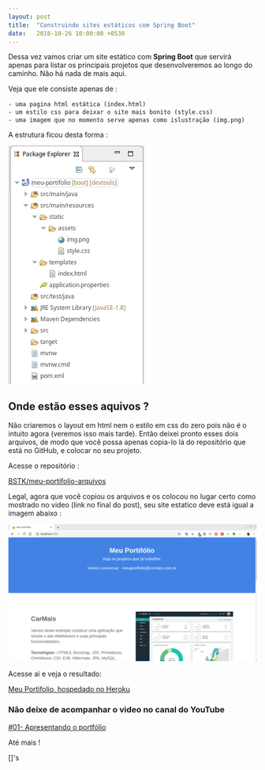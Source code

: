 ```yaml
---
layout: post
title:  "Construindo sites estáticos com Spring Boot"
date:   2018-10-26 10:00:00 +0530
---
```


Dessa vez vamos criar um site estático com **Spring Boot** que servirá apenas para listar os principais projetos que desenvolveremos ao longo do caminho. Não há nada de mais aqui.

Veja que ele consiste apenas de :

    - uma pagina html estática (index.html)
    - um estilo css para deixar o site mais bonito (style.css)
    - uma imagem que no momento serve apenas como islustração (img.png)

A estrutura ficou desta forma :

![estrutura-do-projeto](https://raw.githubusercontent.com/BSTK/bstk.github.io/master/asserts/img/estrutura-do-projeto.png)

## Onde estão esses aquivos ?

Não criaremos o layout em html nem o estilo em css do zero pois não é o intuito agora (veremos isso mais tarde).
Então deixei pronto esses dois arquivos, de modo que você possa apenas copia-lo lá do repositório que está no GitHub, e colocar no seu projeto.

Acesse o repositório :

[BSTK/meu-portifolio-arquivos](https://github.com/BSTK/meu-portifolio-arquivos)


Legal, agora que você copiou os arquivos e os colocou no lugar certo como mostrado no video (link no final do post), seu site estatico deve está igual a imagem abaixo :

![meu-protifolio-localhost](https://raw.githubusercontent.com/BSTK/bstk.github.io/master/asserts/img/meu-protifolio-localhost.png)




Acesse ai e veja o resultado:

[Meu Portifolio, hospedado no Heroku](https://meu-portifolio.herokuapp.com/)


### Não deixe de acompanhar o video no canal do YouTube

[#01- Apresentando o portfólio](https://www.youtube.com/watch?v=DEBsUItDm30)

Até mais !

[]'s
